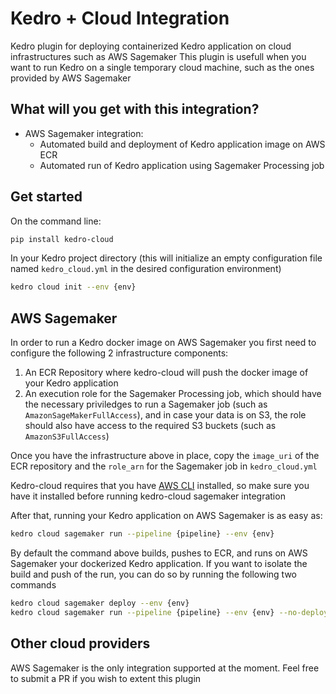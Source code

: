 # Kedro + Cloud Integration

Kedro plugin for deploying containerized Kedro application on cloud infrastructures such as AWS Sagemaker
This plugin is usefull when you want to run Kedro on a single temporary cloud machine, such as the ones provided by AWS Sagemaker


## What will you get with this integration?

* AWS Sagemaker integration:
    * Automated build and deployment of Kedro application image on AWS ECR
    * Automated run of Kedro application using Sagemaker Processing job


## Get started

On the command line:

```bash
pip install kedro-cloud
```

In your Kedro project directory (this will initialize an empty configuration file named
`kedro_cloud.yml` in the desired configuration environment)

```bash
kedro cloud init --env {env}
```

## AWS Sagemaker

In order to run a Kedro docker image on AWS Sagemaker you first need to
configure the following 2 infrastructure components:

1. An ECR Repository where kedro-cloud will push the docker image of your Kedro
   application
2. An execution role for the Sagemaker Processing job, which should have
   the necessary priviledges to run a Sagemaker job (such as `AmazonSageMakerFullAccess`),
   and in case your data is on S3, the role should also have access to the
   required S3 buckets (such as `AmazonS3FullAccess`)


Once you have the infrastructure above in place, copy the `image_uri` of the
ECR repository and the `role_arn` for the Sagemaker job in `kedro_cloud.yml`


Kedro-cloud requires that you have [AWS CLI](https://aws.amazon.com/cli/)
installed, so make sure you have it installed before running kedro-cloud
sagemaker integration


After that, running your Kedro application on AWS Sagemaker is as easy as:
```bash
kedro cloud sagemaker run --pipeline {pipeline} --env {env}
```

By default the command above builds, pushes to ECR, and runs on AWS Sagemaker your
dockerized Kedro application. If you want to isolate the build and push of the run, you
can do so by running the following two commands
```bash
kedro cloud sagemaker deploy --env {env}
kedro cloud sagemaker run --pipeline {pipeline} --env {env} --no-deploy
```

## Other cloud providers

AWS Sagemaker is the only integration supported at the moment. Feel free to
submit a PR if you wish to extent this plugin
